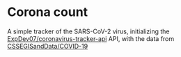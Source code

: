 # Corona count
A simple tracker of the SARS-CoV-2 virus, initializing the [ExpDev07/coronavirus-tracker-api](https://github.com/ExpDev07/coronavirus-tracker-api) API, with the data from [CSSEGISandData/COVID-19](https://github.com/CSSEGISandData/COVID-19)
